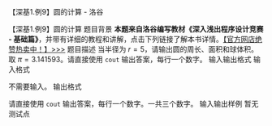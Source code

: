 



【深基1.例9】圆的计算 - 洛谷














【深基1.例9】圆的计算
题目背景
**本题来自洛谷编写教材《深入浅出程序设计竞赛 - 基础篇》**，并带有详细的教程和讲解，点击下列链接了解本书详情。[【官方网店绝赞热卖中！】>>>](https://item.taobao.com/item.htm?id=637730514783)
题目描述
当半径为 $r=5$，请输出圆的周长、面积和球体积。取 $\pi=3.141593$。请直接使用 `cout` 输出答案，每行一个数字。
输入输出格式
输入格式

不需要输入。
输出格式

请直接使用 `cout` 输出答案，每行一个数字。一共三个数字。
输入输出样例
暂无测试点






